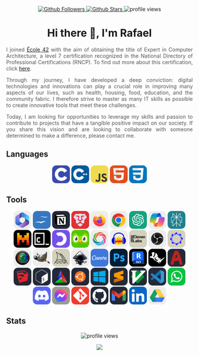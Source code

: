 <p align="center">
  <a href="https://github.com/raveriss?tab=followers">
    <img src="https://img.shields.io/github/followers/raveriss?style=flat" alt="Github Followers"/>
  </a>
  <a href="https://github.com/raveriss?tab=repositories">
    <img src="https://img.shields.io/github/stars/raveriss?style=flat" alt="Github Stars"/>
  </a>
  <img src="https://komarev.com/ghpvc/?username=raveriss&color=blue&style=flat" alt="profile views" />
</p>








### 
<h1 align="center">Hi there 👋, I'm Rafael</h1>

<div style="text-align: justify; color: #555;">

I joined [École 42](https://42.fr/en/homepage/) with the aim of obtaining the title of Expert in Computer Architecture, a level 7 certification recognized in the National Directory of Professional Certifications (RNCP). To find out more about this certification, click [here](https://www.francecompetences.fr/recherche/rncp/36137/).

Through my journey, I have developed a deep conviction: digital technologies and innovations can play a crucial role in improving many aspects of our lives, such as health, housing, food, education, and the community fabric. I therefore strive to master as many IT skills as possible to create innovative tools that meet these challenges.

Today, I am looking for opportunities to leverage my skills and passion to contribute to projects that have a tangible positive impact on our society. If you share this vision and are looking to collaborate with someone determined to make a difference, please contact me.
</div>

## Languages
<p align="center">
    <img src="https://github.com/raveriss/skill-icons/blob/main/C.png" height="48" />
    <img src="https://github.com/raveriss/skill-icons/blob/main/CPP.png" height="48" />
    <img src="https://github.com/raveriss/skill-icons/blob/main/JavaScript.png" height="48" />
    <img src="https://github.com/raveriss/skill-icons/blob/main/HTML.png" height="48" />
    <img src="https://github.com/raveriss/skill-icons/blob/main/CSS.png" height="48" />
</p>

## Tools
<p align="center">
        <img src="https://github.com/raveriss/skill-icons/blob/main/Microsoft_365.png" height="48" />
        <img src="https://github.com/raveriss/skill-icons/blob/main/openoffice.png" height="48" />
        <img src="https://github.com/raveriss/skill-icons/blob/main/Notion-Dark.png" height="48" />
        <img src="https://github.com/raveriss/skill-icons/blob/main/brave.png" height="48" />
        <img src="https://github.com/raveriss/skill-icons/blob/main/firefox.png" height="48" />
        <img src="https://github.com/raveriss/skill-icons/blob/main/icone_crome.png" height="48" />
        <img src="https://github.com/raveriss/skill-icons/blob/main/chatgpt.png" height="48" />
        <img src="https://github.com/raveriss/skill-icons/blob/main/copilot.png" height="48" />
        <img src="https://github.com/raveriss/skill-icons/blob/main/perplexity.png" height="48" />
        <img src="https://github.com/raveriss/skill-icons/blob/main/mistral.png" height="48" />
        <img src="https://github.com/raveriss/skill-icons/blob/main/codecademy.png" height="48" />
        <img src="https://github.com/raveriss/skill-icons/blob/main/openclassroom.png" height="48" />
        <img src="https://github.com/raveriss/skill-icons/blob/main/duolingo.png" height="48" />
        <img src="https://github.com/raveriss/skill-icons/blob/main/sololearn.png" height="48" />
        <img src="https://github.com/raveriss/skill-icons/blob/main/icone_audacity.png" height="48" />
        <img src="https://github.com/raveriss/skill-icons/blob/main/eleven_labs.png" height="48" />
        <img src="https://github.com/raveriss/skill-icons/blob/main/OBS_Studio_Logo.png" height="48" />
        <img src="https://github.com/raveriss/skill-icons/blob/main/synthesia.png" height="48" />
        <img src="https://github.com/raveriss/skill-icons/blob/main/icone_simple_screen_recorder.png" height="48" />
        <img src="https://github.com/raveriss/skill-icons/blob/main/gimp.png" height="48" />
        <img src="https://github.com/raveriss/skill-icons/blob/main/midJourney.png" height="48" />
        <img src="https://github.com/raveriss/skill-icons/blob/main/inkscape.png" height="48" />
        <img src="https://github.com/raveriss/skill-icons/blob/main/canva.png" height="48" />
        <img src="https://github.com/raveriss/skill-icons/blob/main/Photoshop.png" height="48" />
        <img src="https://github.com/raveriss/skill-icons/blob/main/revit.png" height="48" />
        <img src="https://github.com/raveriss/skill-icons/blob/main/rhinoceros.png" height="48" />
        <img src="https://github.com/raveriss/skill-icons/blob/main/AutoCAD-Dark.png" height="48" />
        <img src="https://github.com/raveriss/skill-icons/blob/main/Sketchup-Dark.png" height="48" />
        <img src="https://github.com/raveriss/skill-icons/blob/main/Bash-Dark.png" height="48" />
        <img src="https://github.com/raveriss/skill-icons/blob/main/CMake-Dark.png" height="48" />
        <img src="https://github.com/raveriss/skill-icons/blob/main/Ubuntu-Dark.png" height="48" />
        <img src="https://github.com/raveriss/skill-icons/blob/main/Windows-Dark.png" height="48" />
        <img src="https://github.com/raveriss/skill-icons/blob/main/Sublime-Dark.png" height="48" />
        <img src="https://github.com/raveriss/skill-icons/blob/main/VIM-Dark.png" height="48" />
        <img src="https://github.com/raveriss/skill-icons/blob/main/VSCode-Dark.png" height="48" />
        <img src="https://github.com/raveriss/skill-icons/blob/main/whatsapp.png" height="48" />
        <img src="https://github.com/raveriss/skill-icons/blob/main/Discord.png" height="48" />
        <img src="https://github.com/raveriss/skill-icons/blob/main/messenger-icon.png" height="48" />
        <img src="https://github.com/raveriss/skill-icons/blob/main/icone_git.png" height="48" />
        <img src="https://github.com/raveriss/skill-icons/blob/main/Github-Dark.png" height="48" />
        <img src="https://github.com/raveriss/skill-icons/blob/main/icone_gmail.png" height="48" />
        <img src="https://github.com/raveriss/skill-icons/blob/main/LinkedIn.png" height="48" />
        <img src="https://github.com/raveriss/skill-icons/blob/main/icone_drive.png" height="48" />
</p>

## Stats

<p align="center">
  <img align="center" src="https://komarev.com/ghpvc/?username=raveriss&color=32302F&style=for-the-badge" alt="profile views" />
</p>

<p align="center">
  <a href="https://github.com/anuraghazra/github-readme-stats">
    <img src="https://github-readme-stats.vercel.app/api/top-langs/?username=raveriss&layout=compact&theme=tokyonight" />
  </a>
</p>







